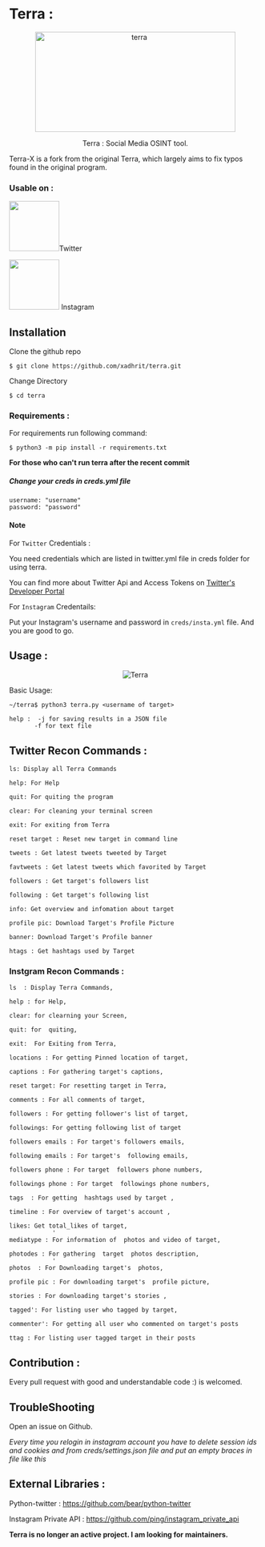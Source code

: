 # Terra : 

<p align="center">
<img src="./img/terra.jpg" height="200px" width="400px"  alt="terra"  />
</p>

<p align="center">
 Terra : Social Media OSINT tool.
</p>


Terra-X is a fork from the original Terra, which largely aims to fix typos found in the original program.

### Usable on :


<p>
<img height="100px" width="100px" src="./img/tweet.png">Twitter</img>
</p>

<p>
<img height="100px" width="100px" src="./img/insta.png"> Instagram </img>
</p>

## Installation

Clone the github repo
```
$ git clone https://github.com/xadhrit/terra.git

```
Change Directory

```
$ cd terra
```


### Requirements :


For requirements run following command:


```
$ python3 -m pip install -r requirements.txt
```

**For those who can't run terra after the recent commit**

##### Change your creds in creds.yml file

```
username: "username"
password: "password"
```

#### Note

For `Twitter` Credentials : 

You need credentials which are listed in twitter.yml file in creds folder for using terra.

You can find more about Twitter Api and Access Tokens on <a href="https://developer.twitter.com/en/docs"> Twitter's Developer Portal
</a>


For `Instagram` Credentails:

Put your Instagram's username and password in `creds/insta.yml` file. And you are good to go.



## Usage :

<p align="center">
<img src="./img/img.png" alt="Terra" />
</p>

Basic Usage:

```
~/terra$ python3 terra.py <username of target> 

help :  -j for saving results in a JSON file
       -f for text file

```


##  Twitter Recon Commands :

```
ls: Display all Terra Commands

help: For Help 

quit: For quiting the program

clear: For cleaning your terminal screen

exit: For exiting from Terra

reset target : Reset new target in command line

tweets : Get latest tweets tweeted by Target

favtweets : Get latest tweets which favorited by Target

followers : Get target's followers list

following : Get target's following list

info: Get overview and infomation about target

profile pic: Download Target's Profile Picture

banner: Download Target's Profile banner

htags : Get hashtags used by Target

```

### Instgram Recon Commands :

```
ls  : Display Terra Commands,

help : for Help,

clear: for clearning your Screen,

quit: for  quiting,
            
exit:  For Exiting from Terra,
            
locations : For getting Pinned location of target,
            
captions : For gathering target's captions,
          
reset target: For resetting target in Terra,
            
comments : For all comments of target,
            
followers : For getting follower's list of target,
            
followings: For getting following list of target
            
followers emails : For target's followers emails,
            
following emails : For target's  following emails,

followers phone : For target  followers phone numbers,

followings phone : For target  followings phone numbers,

tags  : For getting  hashtags used by target ,

timeline : For overview of target's account ,
            
likes: Get total_likes of target,
            '
mediatype : For information of  photos and video of target,
          
photodes : For gathering  target  photos description,
            '
photos  : For Downloading target's  photos,
            
profile pic : For downloading target's  profile picture,
            
stories : For downloading target's stories ,
          
tagged': For listing user who tagged by target,

commenter': For getting all user who commented on target's posts
            
ttag : For listing user tagged target in their posts

```

## Contribution :

Every pull request with good and understandable code :) is welcomed. 

## TroubleShooting

Open an issue on Github.

*Every time you relogin in instagram account  you have to delete session ids and cookies and from creds/settings.json file and put an empty braces in file like this*


## External Libraries :

Python-twitter : https://github.com/bear/python-twitter

Instagram Private API :  https://github.com/ping/instagram_private_api


**Terra is no longer an active project. I am looking for maintainers.**

